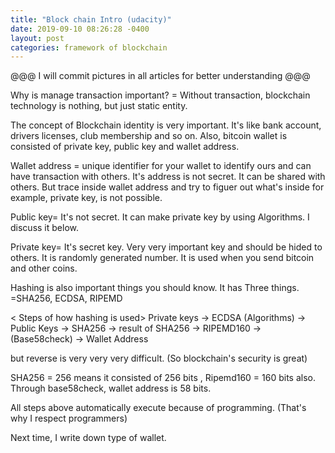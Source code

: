 ```yaml
---
title: "Block chain Intro (udacity)"
date: 2019-09-10 08:26:28 -0400
layout: post
categories: framework of blockchain
---
```


@@@  I will commit pictures in all articles for better understanding   @@@

Why is manage transaction important?
= Without transaction, blockchain technology is nothing, but just static entity.

The concept of Blockchain identity is very important. It's like bank account, drivers licenses, club membership and so on.
Also, bitcoin wallet is consisted of private key, public key and wallet address.

Wallet address = unique identifier for your wallet to identify ours and can have transaction with others.
It's address is not secret. It can be shared with others. But trace inside wallet address and try to figuer out what's inside
for example, private key, is not possible.

Public key= It's not secret. It can make private key by using Algorithms. I discuss it below.

Private key= It's secret key. Very very important key and should be hided to others. 
 It is randomly generated number. It is used when you send bitcoin and other coins. 

Hashing is also important things you should know.
It has Three things. =SHA256, ECDSA, RIPEMD 

< Steps of how hashing is used> 
Private keys -> ECDSA (Algorithms) -> Public Keys -> SHA256 -> result of SHA256 -> RIPEMD160 -> (Base58check) -> Wallet Address

 but reverse is very very very difficult. (So blockchain's security is great)

SHA256 = 256 means it consisted of 256 bits , Ripemd160 = 160 bits also.
Through base58check, wallet address is 58 bits.

All steps above automatically execute because of programming. (That's why I respect programmers)

Next time, I write down type of wallet. 
